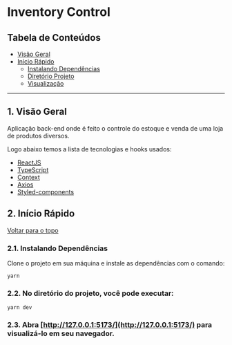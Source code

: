 # Inventory Control

## Tabela de Conteúdos

- [Visão Geral](#1-visão-geral)
- [Início Rápido](#2-início-rápido)
  - [Instalando Dependências](#21-instalando-dependências)
  - [Diretório Projeto](#22-diretorio)
  - [Visualização](#23-visualização)

---

## 1. Visão Geral

Aplicação back-end onde é feito o controle do estoque e venda de uma loja de produtos diversos.

Logo abaixo temos a lista de tecnologias e hooks usados:

- [ReactJS](https://pt-br.reactjs.org/)
- [TypeScript](https://www.typescriptlang.org/)
- [Context](https://reactjs.org/docs/context.html)
- [Axios](https://axios-http.com/ptbr/docs/intro)
- [Styled-components](https://styled-components.com/)

## 2. Início Rápido

[ Voltar para o topo ](#tabela-de-conteúdos)

### 2.1. Instalando Dependências

Clone o projeto em sua máquina e instale as dependências com o comando:

```shell
yarn
```

### 2.2. No diretório do projeto, você pode executar:

```
yarn dev
```

### 2.3. Abra [http://127.0.0.1:5173/](http://127.0.0.1:5173/) para visualizá-lo em seu navegador.

